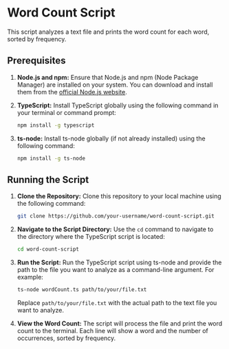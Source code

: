 # Word Count Script

This script analyzes a text file and prints the word count for each word, sorted by frequency.

## Prerequisites

1. **Node.js and npm:**
   Ensure that Node.js and npm (Node Package Manager) are installed on your system. You can download and install them from the [official Node.js website](https://nodejs.org/).

2. **TypeScript:**
   Install TypeScript globally using the following command in your terminal or command prompt:

    ```bash
    npm install -g typescript
    ```

3. **ts-node:**
   Install ts-node globally (if not already installed) using the following command:

    ```bash
    npm install -g ts-node
    ```

## Running the Script

1. **Clone the Repository:**
   Clone this repository to your local machine using the following command:

    ```bash
    git clone https://github.com/your-username/word-count-script.git
    ```

2. **Navigate to the Script Directory:**
   Use the `cd` command to navigate to the directory where the TypeScript script is located:

    ```bash
    cd word-count-script
    ```

3. **Run the Script:**
   Run the TypeScript script using ts-node and provide the path to the file you want to analyze as a command-line argument. For example:

    ```bash
    ts-node wordCount.ts path/to/your/file.txt
    ```

   Replace `path/to/your/file.txt` with the actual path to the text file you want to analyze.

4. **View the Word Count:**
   The script will process the file and print the word count to the terminal. Each line will show a word and the number of occurrences, sorted by frequency.


